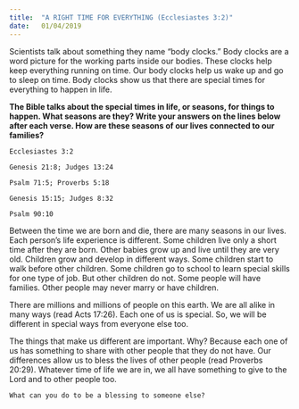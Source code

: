 ```yaml
---
title:  "A RIGHT TIME FOR EVERYTHING (Ecclesiastes 3:2)"
date:   01/04/2019
---
```


Scientists talk about something they name “body clocks.” Body clocks are a word picture for the working parts inside our bodies. These clocks help keep everything running on time. Our body clocks help us wake up and go to sleep on time. Body clocks show us that there are special times for everything to happen in life.

**The Bible talks about the special times in life, or seasons, for things to happen. What seasons are they? Write your answers on the lines below after each verse. How are these seasons of our lives connected to our families?**

`Ecclesiastes 3:2`

`Genesis 21:8; Judges 13:24`

`Psalm 71:5; Proverbs 5:18`

`Genesis 15:15; Judges 8:32`

`Psalm 90:10`

Between the time we are born and die, there are many seasons in our lives. Each person’s life experience is different. Some children live only a short time after they are born. Other babies grow up and live until they are very old. Children grow and develop in different ways. Some children start to walk before other children. Some children go to school to learn special skills for one type of job. But other children do not. Some people will have families. Other people may never marry or have children.

There are millions and millions of people on this earth. We are all alike in many ways (read Acts 17:26). Each one of us is special. So, we will be different in special ways from everyone else too.

The things that make us different are important. Why? Because each one of us has something to share with other people that they do not have. Our differences allow us to bless the lives of other people (read Proverbs 20:29). Whatever time of life we are in, we all have something to give to the Lord and to other people too.

`What can you do to be a blessing to someone else?`